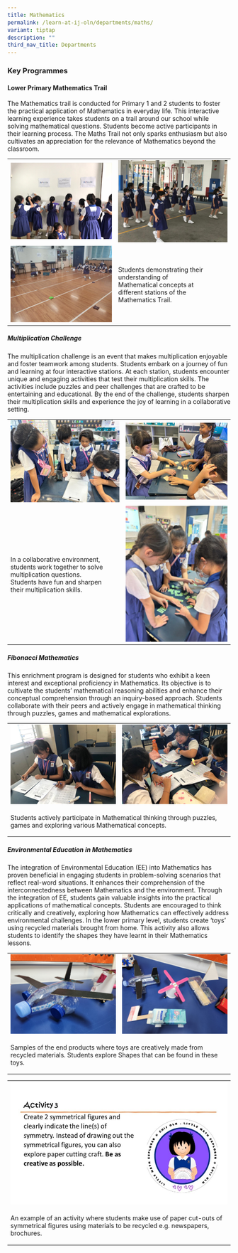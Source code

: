 ```yaml
---
title: Mathematics
permalink: /learn-at-ij-oln/departments/maths/
variant: tiptap
description: ""
third_nav_title: Departments
---
```

<h3><strong>Key Programmes</strong></h3><h4>Lower Primary Mathematics Trail</h4><p>The Mathematics trail is conducted for Primary 1 and 2 students to foster the practical application of Mathematics in everyday life. This interactive learning experience takes students on a trail around our school while solving mathematical questions. Students become active participants in their learning process. The Maths Trail not only sparks enthusiasm but also cultivates an appreciation for the relevance of Mathematics beyond the classroom.</p><table><tbody><tr><td rowspan="1" colspan="1"><div class="isomer-image-wrapper"><img style="width: 100%" height="auto" width="100%" src="/images/Depts/Maths/LowerPrimaryMathsTrail1_w.jpg"></div></td><td rowspan="1" colspan="1"><div class="isomer-image-wrapper"><img style="width: 100%" height="auto" width="100%" src="/images/Depts/Maths/LowerPrimaryMathsTrail2_w.jpg"></div></td></tr><tr><td rowspan="1" colspan="1"><div class="isomer-image-wrapper"><img style="width: 100%" height="auto" width="100%" src="/images/Depts/Maths/LowerPrimaryMathsTrail3_w.jpg"></div></td><td rowspan="1" colspan="1"><p>Students demonstrating their <br>understanding of <br>Mathematical concepts at <br>different stations of the <br>Mathematics Trail.</p></td></tr></tbody></table><h5>Multiplication Challenge</h5><p>The multiplication challenge is an event that makes multiplication enjoyable and foster teamwork among students. Students embark on a journey of fun and learning at four interactive stations. At each station, students encounter unique and engaging activities that test their multiplication skills. The activities include puzzles and peer challenges that are crafted to be entertaining and educational. By the end of the challenge, students sharpen their multiplication skills and experience the joy of learning in a collaborative setting.</p><table><tbody><tr><td rowspan="1" colspan="1"><div class="isomer-image-wrapper"><img style="width: 100%" height="auto" width="100%" src="/images/Depts/Maths/MultiplicationChallenge3_w.jpg"></div></td><td rowspan="1" colspan="1"><div class="isomer-image-wrapper"><img style="width: 100%" height="auto" width="100%" src="/images/Depts/Maths/MultiplicationChallenge1_w.jpg"></div></td></tr><tr><td rowspan="1" colspan="1"><p>In a collaborative environment, <br>students work together to solve<br>multiplication questions. <br>Students have fun and sharpen <br>their multiplication skills.</p></td><td rowspan="1" colspan="1"><div class="isomer-image-wrapper"><img style="width: 100%" height="auto" width="100%" src="/images/Depts/Maths/MultiplicationChallenge2_w.jpg"></div></td></tr></tbody></table><h5>Fibonacci Mathematics</h5><p>This enrichment program is designed for students who exhibit a keen interest and exceptional proficiency in Mathematics. Its objective is to cultivate the students’ mathematical reasoning abilities and enhance their conceptual comprehension through an inquiry-based approach. Students collaborate with their peers and actively engage in mathematical thinking through puzzles, games and mathematical explorations.</p><table><tbody><tr><td rowspan="1" colspan="1"><div class="isomer-image-wrapper"><img style="width: 100%" height="auto" width="100%" src="/images/Depts/Maths/Fibonacci2_w.jpg"></div></td><td rowspan="1" colspan="1"><div class="isomer-image-wrapper"><img style="width: 100%" height="auto" width="100%" src="/images/Depts/Maths/Fibonacci1_w.jpg"></div></td></tr><tr><td rowspan="1" colspan="2"><p>Students actively participate in Mathematical thinking through puzzles, games and exploring various Mathematical concepts.</p></td></tr></tbody></table><h5>Environmental Education in Mathematics</h5><p>The integration of Environmental Education (EE) into Mathematics has proven beneficial in engaging students in problem-solving scenarios that reflect real-word situations. It enhances their comprehension of the interconnectedness between Mathematics and the environment. Through the integration of EE, students gain valuable insights into the practical applications of mathematical concepts. Students are encouraged to think critically and creatively, exploring how Mathematics can effectively address environmental challenges. In the lower primary level, students create ‘toys’ using recycled materials brought from home. This activity also allows students to identify the shapes they have learnt in their Mathematics lessons.</p><table><tbody><tr><td rowspan="1" colspan="1"><div class="isomer-image-wrapper"><img style="width: 100%" height="auto" width="100%" src="/images/Depts/Maths/EEinMaths3_w.jpeg"></div></td><td rowspan="1" colspan="1"><div class="isomer-image-wrapper"><img style="width: 100%" height="auto" width="100%" src="/images/Depts/Maths/EEinMaths2_w.jpeg"></div></td></tr><tr><td rowspan="1" colspan="2"><p>Samples of the end products where toys are creatively made from recycled materials. Students explore Shapes that can be found in these toys.</p></td></tr></tbody></table><table><tbody><tr><td rowspan="1" colspan="1"><div class="isomer-image-wrapper"><img style="width: 100%" height="auto" width="100%" src="/images/Depts/Maths/Acty3_w.jpg"></div></td></tr><tr><td rowspan="1" colspan="1"><p>An example of an activity where students make use of paper cut-outs of symmetrical figures using materials to be recycled e.g. newspapers, brochures.</p></td></tr></tbody></table><p></p>